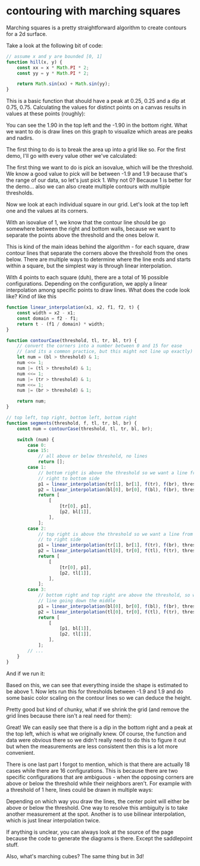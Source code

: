 # contouring with marching squares

<!-- markdownlint-disable no-inline-html no-space-in-emphasis code-block-style -->

<style>
    .template-body > canvas {
        width: 60%;
        aspect-ratio: 1/1;
        transform: translateX(30%);
    }
</style>

Marching squares is a pretty straightforward algorithm to create contours for a
2d surface.

Take a look at the following bit of code:

```js
// assume x and y are bounded [0, 1]
function hill(x, y) {
	const xx = x * Math.PI * 2;
	const yy = y * Math.PI * 2;

	return Math.sin(xx) + Math.sin(yy);
}
```

<script>
    function hill(x, y) {
        const xx = x * Math.PI * 2;
        const yy = y * Math.PI * 2;

        return Math.sin(xx) + Math.sin(yy);
    }
</script>

<script>
    function clearCanvas(id) {
        const canvas = document.getElementById(id);
        const ctx = canvas.getContext("2d");
        ctx.fillStyle = "#ffffff";
        ctx.fillRect(0, 0, canvas.width, canvas.height);
        ctx.fillStyle = ctx.strokeStyle = "#000000";

        return canvas;
    }
    function linear_interpolation(x1, x2, f1, f2, t) {
        const width = x2 - x1;
        const domain = f2 - f1;
        return (t - f1) / domain * width + x1;
    }

    function contourCase(threshold, f, tl, tr, bl, br) {
        let num = f(bl) > threshold & 1;
        num <<= 1;
        num |= f(tl) > threshold & 1;
        num <<= 1;
        num |= f(tr) > threshold & 1;
        num <<= 1;
        num |= f(br) > threshold & 1;

        return num;
    }

    // top left, top right, bottom left, bottom right
    function segments(threshold, f, tl, tr, bl, br) {
        const num = contourCase(threshold, f, tl, tr, bl, br);
        let p1, p2, p3, p4

        switch (num) {
            case 1:
            case 14:
                p1 = linear_interpolation(tr[1], br[1], f(tr), f(br), threshold);
                p2 = linear_interpolation(bl[0], br[0], f(bl), f(br), threshold);
                return [[[tr[0], p1], [p2, bl[1]]]];
            case 2:
            case 13:
                p1 = linear_interpolation(tr[1], br[1], f(tr), f(br), threshold);
                p2 = linear_interpolation(tl[0], tr[0], f(tl), f(tr), threshold);
                return [[[tr[0], p1], [p2, tl[1]]]];
            case 3:
            case 12:
                p1 = linear_interpolation(bl[0], br[0], f(bl), f(br), threshold);
                p2 = linear_interpolation(tl[0], tr[0], f(tl), f(tr), threshold);
                return [[[p1, bl[1]], [p2, tl[1]]]];
            case 4:
            case 11:
                p1 = linear_interpolation(tl[0], tr[0], f(tl), f(tr), threshold);
                p2 = linear_interpolation(tl[1], bl[1], f(tl), f(bl), threshold);
                return [[[p1, tl[1]], [tl[0], p2]]];
            case 5:
            case 10:
                // ignore
                return [];
            case 6:
            case 9:
                p1 = linear_interpolation(tl[1], bl[1], f(tl), f(bl), threshold);
                p2 = linear_interpolation(tr[1], br[1], f(tr), f(br), threshold);
                return [[[tl[0], p1], [tr[0], p2]]];
            case 7:
            case 8:
                p1 = linear_interpolation(tl[1], bl[1], f(tl), f(bl), threshold);
                p2 = linear_interpolation(bl[0], br[0], f(bl), f(br), threshold);
                return [[[tl[0], p1], [p2, bl[1]]]];
        }

        // 0 and 15
        return [];
    }

</script>

This is a basic function that should have a peak at 0.25, 0.25 and a dip at
0.75, 0.75. Calculating the values for distinct points on a canvas results in
values at these points (roughly):

<canvas id="measurements" width="1000" height="1000">
</canvas>
<script type="module">
    const canvas = clearCanvas("measurements");
    const ctx = canvas.getContext("2d");

    for (let i = 0; i <= 1; i += 0.1) {
        for (let j = 0; j <= 1; j += 0.1) {
            const val = hill(i, j).toFixed(2);
            ctx.font = `${canvas.width / 50}px monospace`;
            ctx.textAlign = i === 0
                ? "left"
                : i > 0.9
                ? "right"
                : "center";
            ctx.textBaseline = j === 0
                ? "top"
                : j > 0.9
                ? "bottom"
                : "middle";
            ctx.fillText(val, i * canvas.width, j * canvas.height);
        }
    }

</script>

You can see the 1.90 in the top left and the -1.90 in the bottom right. What we
want to do is draw lines on this graph to visualize which areas are peaks and
nadirs.

The first thing to do is to break the area up into a grid like so. For the first
demo, I'll go with every value other we've calculated:

<canvas id="gridded" width="1000" height="1000">
</canvas>
<script type="module">
    const canvas = clearCanvas("gridded");
    const ctx = canvas.getContext("2d");

    for (let i = 0; i <= 1; i += 0.2) {
        const w = Math.max(0, i * canvas.width - 1);
        ctx.fillRect(w, 0, 1, canvas.height);
    }
    for (let j = 0; j <= 1; j += 0.2) {
        const h = Math.max(0, j * canvas.height - 1);
        ctx.fillRect(0, h, canvas.width, 1);
    }

</script>

The first thing we want to do is pick an isovalue, which will be the threshold.
We know a good value to pick will be between -1.9 and 1.9 because that's the
range of our data, so let's just pick 1. Why not 0? Because 1 is better for the
demo... also we can also create multiple contours with multiple thresholds.

Now we look at each individual square in our grid. Let's look at the top left
one and the values at its corners.

<canvas id="top-left-square" width="1000" height="1000">
</canvas>
<script type="module">
    const canvas = clearCanvas("top-left-square");
    const ctx = canvas.getContext("2d");
    ctx.font = `${canvas.width / 35}px monospace`;
    ctx.textAlign = "center";
    ctx.fillText(
        `hill(0, 0)=${hill(0, 0).toFixed(2)}`,
        canvas.width * 0.3,
        canvas.height * 0.3 - 5,
    );
    ctx.fillText(
        `hill(0.2, 0)=${hill(0.2, 0).toFixed(2)}`,
        canvas.width * 0.7,
        canvas.height * 0.3 - 5,
    );
    ctx.textBaseline = "top";
    ctx.fillText(
        `hill(0, 0.2)=${hill(0, 0.2).toFixed(2)}`,
        canvas.width * 0.3,
        canvas.height * 0.7 + 5,
    );
    ctx.fillText(
        `hill(0.2, 0.2)=${hill(0.2, 0.2).toFixed(2)}`,
        canvas.width * 0.7,
        canvas.height * 0.7 + 5,
    );

    ctx.fillRect(
        canvas.width * 0.3,
        canvas.height * 0.3,
        canvas.width * 0.4,
        1,
    );
    ctx.fillRect(
        canvas.width * 0.3,
        canvas.height * 0.3,
        1,
        canvas.height * 0.4,
    );
    ctx.fillRect(
        canvas.width * 0.3,
        canvas.height * 0.7,
        canvas.width * 0.4,
        1,
    );
    ctx.fillRect(
        canvas.width * 0.7,
        canvas.height * 0.3,
        1,
        canvas.height * 0.4,
    );

</script>

With an isovalue of 1, we know that the contour line should be go somewhere
between the right and bottom walls, because we want to separate the points above
the threshold and the ones below it.

This is kind of the main ideas behind the algorithm - for each square, draw
contour lines that separate the corners above the threshold from the ones below.
There are multiple ways to determine where the line ends and starts within a
square, but the simplest way is through linear interpolation.

<canvas id="top-left-square-2" width="1000" height="1000">
</canvas>
<script type="module">
    const canvas = clearCanvas("top-left-square-2");
    const ctx = canvas.getContext("2d");
    ctx.font = `${canvas.width / 35}px monospace`;
    ctx.textAlign = "center";
    ctx.fillText(
        hill(0, 0).toFixed(2),
        canvas.width * 0.3,
        canvas.height * 0.3 - 5,
    );
    ctx.textBaseline = "top";
    ctx.fillText(
        hill(0, 0.2).toFixed(2),
        canvas.width * 0.3,
        canvas.height * 0.7 + 5,
    );

    ctx.fillRect(
        canvas.width * 0.3,
        canvas.height * 0.3,
        canvas.width * 0.4,
        1,
    );
    ctx.fillRect(
        canvas.width * 0.3,
        canvas.height * 0.3,
        1,
        canvas.height * 0.4,
    );
    ctx.fillRect(
        canvas.width * 0.3,
        canvas.height * 0.7,
        canvas.width * 0.4,
        1,
    );
    ctx.fillRect(
        canvas.width * 0.7,
        canvas.height * 0.3,
        1,
        canvas.height * 0.4,
    );

    ctx.textAlign = "left";
    ctx.textBaseline = "middle";
    for (let i = 0; i <= 1; i += 0.1) {
        ctx.fillText(
            (0.95 + 0.95 * i).toFixed(2),
            canvas.width * 0.7 + 25,
            canvas.height * 0.3 + canvas.height * 0.4 * i,
        );
        ctx.fillRect(
            canvas.width * 0.7,
            canvas.height * 0.3 + canvas.height * 0.4 * i,
            20,
            1
        );

    }

    ctx.beginPath();
    ctx.moveTo(
        canvas.width * 0.7,
        canvas.height * 0.3 + canvas.height * 0.4 * (0.05 / 0.95)
    );
    ctx.lineTo(
        canvas.width * 0.3 + canvas.width * 0.4 * (0.05 / 0.95),
        canvas.height * 0.7,
    );
    ctx.stroke();

</script>

With 4 points to each square (duh), there are a total of 16 possible
configurations. Depending on the configuration, we apply a linear interpolation
among specific points to draw lines. What does the code look like? Kind of like
this

```js
function linear_interpolation(x1, x2, f1, f2, t) {
	const width = x2 - x1;
	const domain = f2 - f1;
	return t - (f1 / domain) * width;
}

function contourCase(threshold, tl, tr, bl, tr) {
	// convert the corners into a number between 0 and 15 for ease
	// (and its a common practice, but this might not line up exactly)
	let num = (bl > threshold) & 1;
	num <<= 1;
	num |= (tl > threshold) & 1;
	num <<= 1;
	num |= (tr > threshold) & 1;
	num <<= 1;
	num |= (br > threshold) & 1;

	return num;
}

// top left, top right, bottom left, bottom right
function segments(threshold, f, tl, tr, bl, br) {
	const num = contourCase(threshold, tl, tr, bl, br);

	switch (num) {
		case 0:
		case 15:
			// all above or below threshold, no lines
			return [];
		case 1:
			// bottom right is above the threshold so we want a line from the
			// right to bottom side
			p1 = linear_interpolation(tr[1], br[1], f(tr), f(br), threshold);
			p2 = linear_interpolation(bl[0], br[0], f(bl), f(br), threshold);
			return [
				[
					[tr[0], p1],
					[p2, bl[1]],
				],
			];
		case 2:
			// top right is above the threshold so we want a line from the top
			// to right side
			p1 = linear_interpolation(tr[1], br[1], f(tr), f(br), threshold);
			p2 = linear_interpolation(tl[0], tr[0], f(tl), f(tr), threshold);
			return [
				[
					[tr[0], p1],
					[p2, tl[1]],
				],
			];
		case 3:
			// bottom right and top right are above the threshold, so we want a
			// line going down the middle
			p1 = linear_interpolation(bl[0], br[0], f(bl), f(br), threshold);
			p2 = linear_interpolation(tl[0], tr[0], f(tl), f(tr), threshold);
			return [
				[
					[p1, bl[1]],
					[p2, tl[1]],
				],
			];
		// ...
	}
}
```

And if we run it:

<canvas id="contoured-1" width="1000" height="1000">
</canvas>
<script type="module">
    const canvas = clearCanvas("contoured-1");
    const ctx = canvas.getContext("2d");

    for (let i = 0; i <= 1; i += 0.2) {
        const w = Math.max(0, i * canvas.width - 1);
        ctx.fillRect(w, 0, 1, canvas.height);
    }

    for (let j = 0; j <= 1; j += 0.2) {
        const h = Math.max(0, j * canvas.height - 1);
        ctx.fillRect(0, h, canvas.width, 1);
    }

    for (let i = 0; i < 1; i += 0.2) {
        for (let j = 0; j < 1; j += 0.2) {
            const lines = segments(
                1,
                p => hill(p[0], p[1]),
                [i, j],
                [i + 0.2, j],
                [i, j + 0.2],
                [i + 0.2, j + 0.2],
            );
            for (const [start, end] of lines) {
                ctx.beginPath();
                ctx.moveTo(canvas.width * start[0], canvas.height * start[1]);
                ctx.lineTo(canvas.width * end[0], canvas.height * end[1]);
                ctx.stroke();
            }
        }
    }

</script>

Based on this, we can see that everything inside the shape is estimated to be
above 1. Now lets run this for thresholds between -1.9 and 1.9 and do some basic
color scaling on the contour lines so we can deduce the height.

<canvas id="contoured-2" width="1000" height="1000">
</canvas>
<script type="module">
    const canvas = clearCanvas("contoured-2");
    const ctx = canvas.getContext("2d");
    const step = 0.2;

    for (let i = 0; i <= 1; i += step) {
        const w = Math.max(0, i * canvas.width - 1);
        ctx.fillRect(w, 0, 1, canvas.height);
    }

    for (let j = 0; j <= 1; j += step) {
        const h = Math.max(0, j * canvas.height - 1);
        ctx.fillRect(0, h, canvas.width, 1);
    }

    for (let t = 0; t <= 1; t += 0.05) {
        const val = Math.floor(0xff * (1 - t)).toString(16).padStart(2, 0);
        ctx.strokeStyle = `#${val}${val}${val}`;
        const threshold = (t - 0.5) * 3.8;
        for (let i = 0; i < 1; i += step) {
            for (let j = 0; j < 1; j += step) {
                const lines = segments(
                    threshold,
                    p => hill(p[0], p[1]),
                    [i, j],
                    [i + step, j],
                    [i, j + step],
                    [i + step, j + step],
                );
                for (const [start, end] of lines) {
                    ctx.beginPath();
                    ctx.moveTo(canvas.width * start[0], canvas.height * start[1]);
                    ctx.lineTo(canvas.width * end[0], canvas.height * end[1]);
                    ctx.stroke();
                }
            }
        }
    }

</script>

Pretty good but kind of chunky, what if we shrink the grid (and remove the grid
lines because there isn't a real need for them):

<canvas id="contoured-3" width="1000" height="1000">
</canvas>
<script type="module">
    const canvas = clearCanvas("contoured-3");
    const ctx = canvas.getContext("2d");
    const step = 0.01;

    for (let t = 0; t <= 1; t += 0.05) {
        const val = Math.floor(0xff * (1 - t)).toString(16).padStart(2, 0);
        ctx.strokeStyle = `#${val}${val}${val}`;
        const threshold = (t - 0.5) * 3.8;
        for (let i = 0; i < 1; i += step) {
            for (let j = 0; j < 1; j += step) {
                const lines = segments(
                    threshold,
                    p => hill(p[0], p[1]),
                    [i, j],
                    [i + step, j],
                    [i, j + step],
                    [i + step, j + step],
                );
                for (const [start, end] of lines) {
                    ctx.beginPath();
                    ctx.moveTo(canvas.width * start[0], canvas.height * start[1]);
                    ctx.lineTo(canvas.width * end[0], canvas.height * end[1]);
                    ctx.stroke();
                }
            }
        }
    }

</script>

Great! We can easily see that there is a dip in the bottom right and a peak at
the top left, which is what we originally knew. Of course, the function and data
were obvious there so we didn't really need to do this to figure it out but when
the measurements are less consistent then this is a lot more convenient.

There is one last part I forgot to mention, which is that there are actually 18
cases while there are 16 configurations. This is because there are two specific
configurations that are ambiguous - when the opposing corners are above or below
the threshold while their neighbors aren't. For example with a threshold of 1
here, lines could be drawn in multiple ways:

<canvas id="saddle" width="1000" height="1000">
</canvas>
<script type="module">
    const canvas = clearCanvas("saddle");
    const ctx = canvas.getContext("2d");
    ctx.font = `${canvas.width / 35}px monospace`;
    ctx.textAlign = "center";
    ctx.fillText(
        "0",
        canvas.width * 0.3,
        canvas.height * 0.3 - 5,
    );
    ctx.fillText(
        "2",
        canvas.width * 0.7,
        canvas.height * 0.3 - 5,
    );
    ctx.textBaseline = "top";
    ctx.fillText(
        "2",
        canvas.width * 0.3,
        canvas.height * 0.7 + 5,
    );
    ctx.fillText(
        "0",
        canvas.width * 0.7,
        canvas.height * 0.7 + 5,
    );

    ctx.fillRect(
        canvas.width * 0.3,
        canvas.height * 0.3,
        canvas.width * 0.4,
        1,
    );
    ctx.fillRect(
        canvas.width * 0.3,
        canvas.height * 0.3,
        1,
        canvas.height * 0.4,
    );
    ctx.fillRect(
        canvas.width * 0.3,
        canvas.height * 0.7,
        canvas.width * 0.4,
        1,
    );
    ctx.fillRect(
        canvas.width * 0.7,
        canvas.height * 0.3,
        1,
        canvas.height * 0.4,
    );

    ctx.strokeStyle = "red";
    ctx.beginPath();
    ctx.moveTo(
        canvas.width * 0.7,
        canvas.height * 0.5,
    );
    ctx.lineTo(
        canvas.width * 0.5,
        canvas.height * 0.7,
    );
    ctx.moveTo(
        canvas.width * 0.3,
        canvas.height * 0.5,
    );
    ctx.lineTo(
        canvas.width * 0.5,
        canvas.height * 0.3,
    );
    ctx.stroke();

    ctx.strokeStyle = "blue";
    ctx.beginPath();
    ctx.moveTo(
        canvas.width * 0.7,
        canvas.height * 0.5,
    );
    ctx.lineTo(
        canvas.width * 0.5,
        canvas.height * 0.3,
    );
    ctx.moveTo(
        canvas.width * 0.5,
        canvas.height * 0.7,
    );
    ctx.lineTo(
        canvas.width * 0.3,
        canvas.height * 0.5,
    );
    ctx.stroke();

</script>

Depending on which way you draw the lines, the center point will either be above
or below the threshold. One way to resolve this ambiguity is to take another
measurement at the spot. Another is to use bilinear interpolation, which is just
linear interpolation twice.

If anything is unclear, you can always look at the source of the page because
the code to generate the diagrams is there. Except the saddlepoint stuff.

Also, what's marching cubes? The same thing but in 3d!
